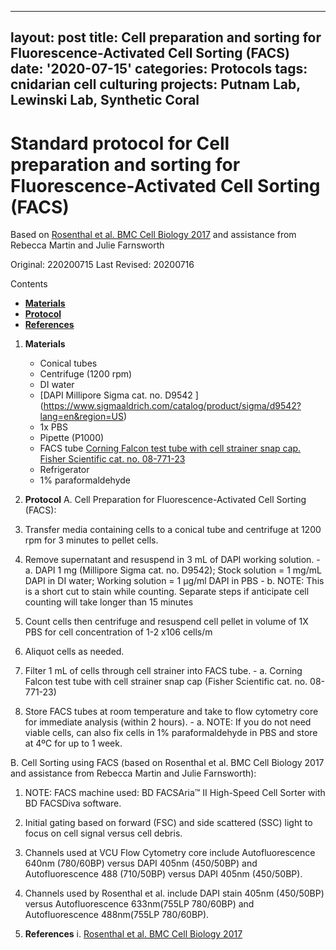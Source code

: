 ---
layout: post
title: Cell preparation and sorting for Fluorescence-Activated Cell Sorting (FACS)
date: '2020-07-15'
categories: Protocols
tags: cnidarian cell culturing
projects: Putnam Lab, Lewinski Lab, Synthetic Coral
-

# Standard protocol for Cell preparation and sorting for Fluorescence-Activated Cell Sorting (FACS)
Based on [Rosenthal et al. BMC Cell Biology 2017](https://www.ncbi.nlm.nih.gov/pmc/articles/PMC5575905/) and assistance from Rebecca Martin and Julie Farnsworth

Original: 220200715
Last Revised: 20200716

Contents  
- [**Materials**](#Materials)    
- [**Protocol**](#Protocol)  
- [**References**](#References)  

1. <a name="Materials"></a> **Materials**
    - 	Conical tubes
    -   Centrifuge (1200 rpm)
    - 	DI water
    - 	[DAPI Millipore Sigma cat. no. D9542 ] (https://www.sigmaaldrich.com/catalog/product/sigma/d9542?lang=en&region=US)
    -   1x PBS
    -   Pipette (P1000)
    -   FACS tube [Corning Falcon test tube with cell strainer snap cap. Fisher Scientific cat. no. 08-771-23](https://www.fishersci.com/shop/products/falcon-tube-cell-strainer-cap-mesh-size-35um/0877123)
    -   Refrigerator
    -   1% paraformaldehyde

2. <a name="Protocol"></a> **Protocol**
A. Cell Preparation for Fluorescence-Activated Cell Sorting (FACS):
  1. Transfer media containing cells to a conical tube and centrifuge at 1200 rpm for 3 minutes to pellet cells.
  2. Remove supernatant and resuspend in 3 mL of DAPI working solution.
    - a. DAPI 1 mg (Millipore Sigma cat. no. D9542); Stock solution = 1 mg/mL DAPI in DI water; Working solution = 1 μg/ml DAPI in PBS
    - b. NOTE: This is a short cut to stain while counting.  Separate steps if anticipate cell counting will take longer than 15 minutes
  3. Count cells then centrifuge and resuspend cell pellet in volume of 1X PBS for cell concentration of 1-2 x106 cells/m
  4. Aliquot cells as needed.
  5. Filter 1 mL of cells through cell strainer into FACS tube.
    - a. Corning Falcon test tube with cell strainer snap cap (Fisher Scientific cat. no. 08-771-23)
  6. Store FACS tubes at room temperature and take to flow cytometry core for immediate analysis (within 2 hours).
    - a. NOTE: If you do not need viable cells, can also fix cells in 1% paraformaldehyde in PBS and store at 4ºC for up to 1 week.

B. Cell Sorting using FACS (based on Rosenthal et al. BMC Cell Biology 2017 and assistance from Rebecca Martin and Julie Farnsworth):
  1. NOTE: FACS machine used: BD FACSAria™ II High-Speed Cell Sorter with BD FACSDiva software.
  2. Initial gating based on forward (FSC) and side scattered (SSC) light to focus on cell signal versus cell debris.
  3. Channels used at VCU Flow Cytometry core include Autofluorescence 640nm (780/60BP) versus DAPI 405nm (450/50BP) and Autofluorescence 488 (710/50BP) versus DAPI 405nm (450/50BP).
  4. Channels used by Rosenthal et al. include DAPI stain 405nm (450/50BP) versus Autofluorescence 633nm(755LP 780/60BP) and Autofluorescence 488nm(755LP 780/60BP).


4. <a name="References"></a> **References**
  i. [Rosenthal et al. BMC Cell Biology 2017](https://www.ncbi.nlm.nih.gov/pmc/articles/PMC5575905/)
